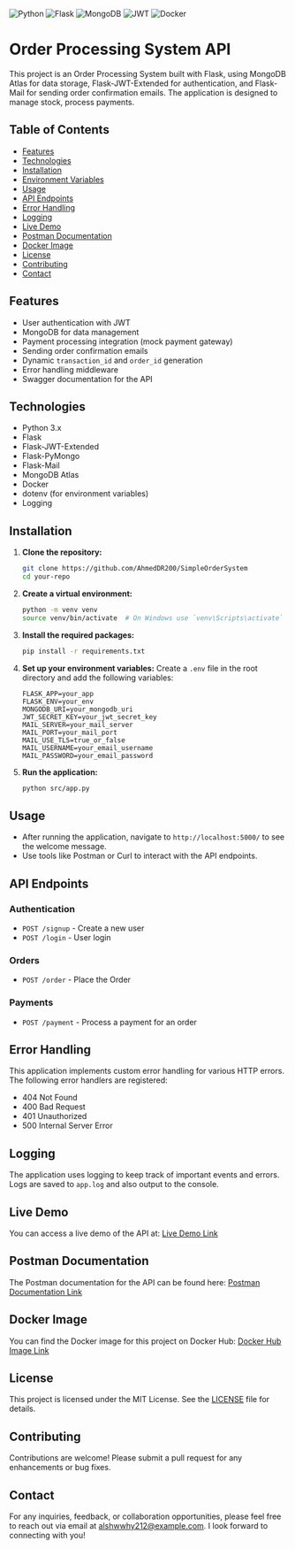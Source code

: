 ![Python](https://img.shields.io/badge/Python-3776AB?style=flat-square&logo=python&logoColor=ffffff)
![Flask](https://img.shields.io/badge/Flask-000000?style=flat-square&logo=flask&logoColor=ffffff)
![MongoDB](https://img.shields.io/badge/MongoDB-47A248?style=flat-square&logo=mongodb&logoColor=ffffff)
![JWT](https://img.shields.io/badge/JWT-black?style=flat-square&logo=jsonwebtokens)
![Docker](https://img.shields.io/badge/Docker-2496ED?style=flat-square&logo=docker&logoColor=ffffff)

# Order Processing System API

This project is an Order Processing System built with Flask, using MongoDB Atlas for data storage, Flask-JWT-Extended for authentication, and Flask-Mail for sending order confirmation emails. The application is designed to manage stock, process payments.

## Table of Contents
- [Features](#features)
- [Technologies](#technologies)
- [Installation](#installation)
- [Environment Variables](#environment-variables)
- [Usage](#usage)
- [API Endpoints](#api-endpoints)
- [Error Handling](#error-handling)
- [Logging](#logging)
- [Live Demo](#live-demo)
- [Postman Documentation](#postman-documentation)
- [Docker Image](#docker-image)
- [License](#license)
- [Contributing](#contributing)
- [Contact](#contact)

## Features
- User authentication with JWT
- MongoDB for data management
- Payment processing integration (mock payment gateway)
- Sending order confirmation emails
- Dynamic `transaction_id` and `order_id` generation
- Error handling middleware
- Swagger documentation for the API

## Technologies
- Python 3.x
- Flask
- Flask-JWT-Extended
- Flask-PyMongo
- Flask-Mail
- MongoDB Atlas
- Docker
- dotenv (for environment variables)
- Logging

## Installation

1. **Clone the repository:**
   ```bash
   git clone https://github.com/AhmedDR200/SimpleOrderSystem
   cd your-repo
   ```

2. **Create a virtual environment:**
   ```bash
   python -m venv venv
   source venv/bin/activate  # On Windows use `venv\Scripts\activate`
   ```

3. **Install the required packages:**
   ```bash
   pip install -r requirements.txt
   ```

4. **Set up your environment variables:**
   Create a `.env` file in the root directory and add the following variables:
   ```env
   FLASK_APP=your_app
   FLASK_ENV=your_env
   MONGODB_URI=your_mongodb_uri
   JWT_SECRET_KEY=your_jwt_secret_key
   MAIL_SERVER=your_mail_server
   MAIL_PORT=your_mail_port
   MAIL_USE_TLS=true_or_false
   MAIL_USERNAME=your_email_username
   MAIL_PASSWORD=your_email_password
   ```

5. **Run the application:**
   ```bash
   python src/app.py
   ```

## Usage
- After running the application, navigate to `http://localhost:5000/` to see the welcome message.
- Use tools like Postman or Curl to interact with the API endpoints.

## API Endpoints
### Authentication
- `POST /signup` - Create a new user
- `POST /login` - User login

### Orders
- `POST /order` - Place the Order

### Payments
- `POST /payment` - Process a payment for an order

## Error Handling
This application implements custom error handling for various HTTP errors. The following error handlers are registered:
- 404 Not Found
- 400 Bad Request
- 401 Unauthorized
- 500 Internal Server Error

## Logging
The application uses logging to keep track of important events and errors. Logs are saved to `app.log` and also output to the console.

## Live Demo
You can access a live demo of the API at: [Live Demo Link](https://simpleordersystem-production.up.railway.app)

## Postman Documentation
The Postman documentation for the API can be found here: [Postman Documentation Link](https://documenter.getpostman.com/view/28938696/2sAXxV5pyg)

## Docker Image
You can find the Docker image for this project on Docker Hub: [Docker Hub Image Link](https://hub.docker.com/r/ahmedmagdy007/flask-app)

## License
This project is licensed under the MIT License. See the [LICENSE](LICENSE) file for details.

## Contributing
Contributions are welcome! Please submit a pull request for any enhancements or bug fixes.

## Contact
For any inquiries, feedback, or collaboration opportunities, please feel free to reach out via email at [alshwwhy212@example.com](mailto:alshwwhy212@example.com). I look forward to connecting with you!
